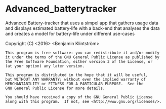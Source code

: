 # Advanced_batterytracker
Advanced Battery-tracker that uses a simpel app that gathers usage data and displays estimated battery-life with a back-end that analyses the data and creates a model for battery-life under different use-cases


Copyright (C) <2016>  <Benjamin Klintström>

    This program is free software: you can redistribute it and/or modify
    it under the terms of the GNU General Public License as published by
    the Free Software Foundation, either version 3 of the License, or
    (at your option) any later version.

    This program is distributed in the hope that it will be useful,
    but WITHOUT ANY WARRANTY; without even the implied warranty of
    MERCHANTABILITY or FITNESS FOR A PARTICULAR PURPOSE.  See the
    GNU General Public License for more details.

    You should have received a copy of the GNU General Public License
    along with this program.  If not, see <http://www.gnu.org/licenses/>.
